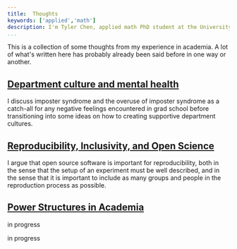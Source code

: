 ```yaml
---
title:  Thoughts
keywords: ['applied','math']
description: I'm Tyler Chen, applied math PhD student at the University of Washington. Find out more about my research, teaching, and educational beliefs, and then get in contact with me.
...
```


This is a collection of some thoughts from my experience in academia.
A lot of what's written here has probably already been said before in one way or another.


## [Department culture and mental health](./mental_health.html)

I discuss imposter syndrome and the overuse of imposter syndrome as a catch-all for any negative feelings encountered in grad school before transitioning into some ideas on how to creating supportive department cultures.


## [Reproducibility, Inclusivity, and Open Science](./reproducibility.html)

I argue that open source software is important for reproducibility, both in the sense that the setup of an experiment must be well described, and in the sense that it is important to include as many groups and people in the reproduction process as possible.


## [Power Structures in Academia](./power_structures.html)

in progress


in progress
